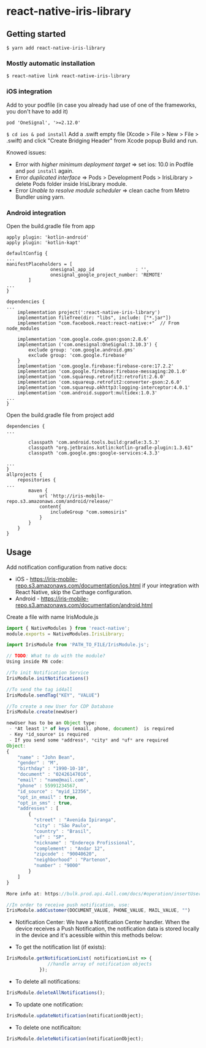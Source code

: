 # react-native-iris-library

## Getting started

`$ yarn add react-native-iris-library`

### Mostly automatic installation

`$ react-native link react-native-iris-library`
### iOS integration
Add to your podfile (in case you already had use of one of the frameworks, you don't have to add it)
```
pod 'OneSignal', '>=2.12.0'
```

`$ cd ios & pod install`
Add a .swift empty file (Xcode > File > New > File > .swift) and click "Create Bridging Header" from Xcode popup
Build and run.

Knowed issues:
* Error with *higher minimum deployment target* => set ios: 10.0 in Podfile and `pod install` again.
* Error *duplicated interface* => Pods > Development Pods > IrisLibrary > delete Pods folder inside IrisLibrary module.
* Error *Unable to resolve module scheduler* => clean cache from Metro Bundler using yarn.

### Android integration
Open the build.gradle file from app
```
apply plugin: 'kotlin-android'
apply plugin: 'kotlin-kapt'

defaultConfig {
...
manifestPlaceholders = [
                onesignal_app_id               : '',
                onesignal_google_project_number: 'REMOTE'
        ]
...
}

dependencies {
...
    implementation project(':react-native-iris-library')
    implementation fileTree(dir: "libs", include: ["*.jar"])
    implementation "com.facebook.react:react-native:+"  // From node_modules

    implementation 'com.google.code.gson:gson:2.8.6'
    implementation ('com.onesignal:OneSignal:3.10.3') {
        exclude group: 'com.google.android.gms'
        exclude group: 'com.google.firebase'
    }
    implementation 'com.google.firebase:firebase-core:17.2.2'
    implementation 'com.google.firebase:firebase-messaging:20.1.0'
    implementation 'com.squareup.retrofit2:retrofit:2.6.0'
    implementation 'com.squareup.retrofit2:converter-gson:2.6.0'
    implementation 'com.squareup.okhttp3:logging-interceptor:4.0.1'
    implementation 'com.android.support:multidex:1.0.3'
...
}
```
Open the build.gradle file from project
add 
```
dependencies {
...

        classpath 'com.android.tools.build:gradle:3.5.3'
        classpath "org.jetbrains.kotlin:kotlin-gradle-plugin:1.3.61"
        classpath 'com.google.gms:google-services:4.3.3'

...
}
allprojects {
    repositories {
...
        maven {
            url 'http://iris-mobile-repo.s3.amazonaws.com/android/release/'
            content{
                includeGroup "com.somosiris"
            }
        }
    }
}
```


## Usage
Add notification configuration from native docs:
- iOS     - https://iris-mobile-repo.s3.amazonaws.com/documentation/ios.html
if your integration with React Native, skip the Carthage configuration.
- Android - https://iris-mobile-repo.s3.amazonaws.com/documentation/android.html

Create a file with name IrisModule.js

```javascript
import { NativeModules } from 'react-native';
module.exports = NativeModules.IrisLibrary;

```

```javascript
import IrisModule from 'PATH_TO_FILE/IrisModule.js';

// TODO: What to do with the module?
Using inside RN code:

//To init Notification Service
IrisModule.initNotifications()

//To send the tag id4all
IrisModule.sendTag("KEY", "VALUE")

//To create a new User for CDP Database
IrisModule.create(newUser)

newUser has to be an Object type:
 - *At least 1* of keys (email, phone, document)  is required
 - Key *id_source* is required
 - If you send some *address*, *city* and *uf* are required 
Object:
{
    "name" : "John Bean",
    "gender" : "M",
    "birthday" : "1990-10-10",
    "document" : "02426147016",
    "email" : "name@mail.com",
    "phone" : 55991234567,
    "id_source" : "myid_12356",
    "opt_in_email" : true,
    "opt_in_sms" : true,
    "addresses" : [
        {
          "street" : "Avenida Ipiranga",
          "city" : "São Paulo",
          "country" : "Brasil",
          "uf" : "SP",
          "nickname" : "Endereço Profissional",
          "complement" : "Andar 12",
          "zipcode" : "90040620",
          "neighborhood" : "Partenon",
          "number" : "9000"
        }
    ]
}

More info at: https://bulk.prod.api.4all.com/docs/#operation/insertUsers

//In order to receive push notification, use:
IrisModule.addCustomer(DOCUMENT_VALUE, PHONE_VALUE, MAIL_VALUE, "")


```

- Notification Center:
We have a Notification Center handler. When the device receives a Push Notification, the notification data is stored locally in the device and it's acessible within this methods below:

- To get the notification list (if exists):
```javascript
IrisModule.getNotificationList( notificationList => {
               //handle array of notification objects
            });
```

- To delete all notifications:
```javascript
IrisModule.deleteAllNotifications();
```

- To update one notification:
```javascript
IrisModule.updateNotification(notificationObject);
```

- To delete one notificaiton:
```javascript
IrisModule.deleteNotification(notificationObject);
```